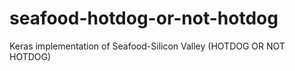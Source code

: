 # seafood-hotdog-or-not-hotdog
Keras implementation of Seafood-Silicon Valley (HOTDOG OR NOT HOTDOG)
